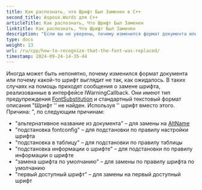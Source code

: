 ```yaml
---
title: Как распознать, что Шрифт Был Заменен в C++
second_title: Aspose.Words для C++
articleTitle: Как распознать, Что Шрифт Был Заменен
linktitle: Как распознать, Что Шрифт Был Заменен
description: "Если вы не уверены, почему изменился формат документа или почему определенный шрифт выглядит не так, как ожидалось, вам могут помочь сообщения с предупреждениями о замене шрифта."
type: docs
weight: 13
url: /ru/cpp/how-to-recognize-that-the-font-was-replaced/
timestamp: 2024-09-24-14-35-44
---
```


Иногда может быть непонятно, почему изменился формат документа или почему какой-то шрифт выглядит не так, как ожидалось. В таких случаях на помощь приходят сообщения о замене шрифта, реализованные в интерфейсе IWarningCallback. Они имеют тип предупреждения [FontSubstitution](https://reference.aspose.com/words/cpp/aspose.words/warningtype/) и стандартный текстовый формат описания "Шрифт '<OriginalFont>' не найден. Используя '<SubstitutionFont>' шрифт вместо этого. Причина: <Reason>", по следующим причинам:

- "альтернативное название из документа" – для замены на [AltName](https://reference.aspose.com/words/cpp/aspose.words.fonts/fontinfo/get_altname/)
- "подстановка fontconfig" – для подстановки по правилу настройки шрифта
- "подстановка в таблицу" – для подстановки по правилу таблицы
- "подстановка информации о шрифте" – для подстановки по правилу информации о шрифте
- "замена шрифта по умолчанию" – для замены по правилу шрифта по умолчанию
- "первый доступный шрифт" – для замены на первый доступный шрифт
